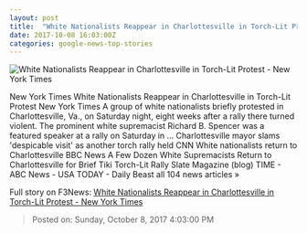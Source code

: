 ```yaml
---
layout: post
title:  "White Nationalists Reappear in Charlottesville in Torch-Lit Protest - New York Times"
date: 2017-10-08 16:03:00Z
categories: google-news-top-stories
---
```


![White Nationalists Reappear in Charlottesville in Torch-Lit Protest - New York Times](https://static01.nyt.com/images/2017/10/08/us/08xp-Protestsub/08xp-Protestsub-facebookJumbo.jpg)

New York Times White Nationalists Reappear in Charlottesville in Torch-Lit Protest New York Times A group of white nationalists briefly protested in Charlottesville, Va., on Saturday night, eight weeks after a rally there turned violent. The prominent white supremacist Richard B. Spencer was a featured speaker at a rally on Saturday in ... Charlottesville mayor slams 'despicable visit' as another torch rally held CNN White nationalists return to Charlottesville BBC News A Few Dozen White Supremacists Return to Charlottesville for Brief Tiki Torch-Lit Rally Slate Magazine (blog) TIME - ABC News - USA TODAY - Daily Beast all 104 news articles »


Full story on F3News: [White Nationalists Reappear in Charlottesville in Torch-Lit Protest - New York Times](http://www.f3nws.com/n/V2exBB)

> Posted on: Sunday, October 8, 2017 4:03:00 PM
